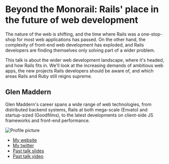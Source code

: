 # Beyond the Monorail: Rails' place in the future of web development

The nature of the web is shifting, and the time where Rails was a one-stop-shop for most web applications has passed. On the other hand, the complexity of front-end web development has exploded, and Rails developers are finding themselves only solving part of a wider problem.

This talk is about the wider web development landscape, where it's headed, and how Rails fits in. We'll look at the increasing demands of ambitious web apps, the new projects Rails developers should be aware of, and which areas Rails and Ruby still reigns supreme.

## Glen Maddern

Glen Maddern's career spans a wide range of web technologies, from distributed backend systems, Rails at both mega-scale (Envato) and startup-sized (Goodfilms), to the latest developments on client-side JS frameworks and front-end performance.

![Profile picture](https://raw.github.com/geelen/rubyconfau-2014-cfp/master/talk-glen_maddern-beyond_the_monorail/profile_picture.jpg)

- [My website](http://medium.com/@glenmaddern)
- [My twitter](https://twitter.com/glenmaddern)
- [Past talk slides](http://geelen.github.io/the-z-dimension)
- [Past talk video](http://www.webdirections.org/resources/javascripts-slightly-stricter-mode-video-presentation-from-glen-maddern/)
